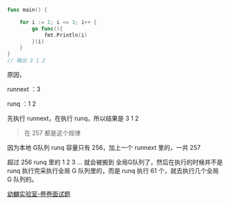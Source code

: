 ```go
func main() {

    for i := 1; i <= 3; i++ {
    	go func(){
        	fmt.Println(i)
    	}(i)
    }
}
// 输出 3 1 2
```

原因，

runnext ：3

runq ：1 2

先执行 runnext，在执行 runq，所以结果是 3 1 2 

>   在 257 都是这个规律

因为本地 G队列 runq 容量只有 256，加上一个 runnext 里的，一共 257

超过 256 runq 里的 1 2 3 ... 就会被搬到 全局G队列了，然后在执行的时候并不是 runq 执行完采执行全局 G 队列里的，而是 runq 执行 61 个，就去执行几个全局 G 队列的。

[幼麟实验室-卷卷面试题](https://www.bilibili.com/video/BV19b4y1i74w?spm_id_from=333.999.0.0)

